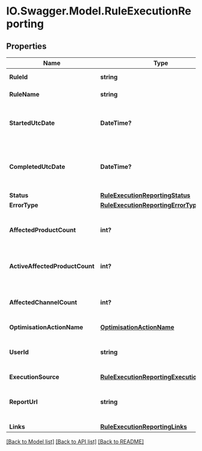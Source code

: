 # IO.Swagger.Model.RuleExecutionReporting
## Properties

Name | Type | Description | Notes
------------ | ------------- | ------------- | -------------
**RuleId** | **string** | The rule identifier | 
**RuleName** | **string** | The name of the rule | 
**StartedUtcDate** | **DateTime?** | The start utc date of the execution of the rule | [optional] 
**CompletedUtcDate** | **DateTime?** | The completed utc date of the execution of the rule | [optional] 
**Status** | [**RuleExecutionReportingStatus**](RuleExecutionReportingStatus.md) |  | 
**ErrorType** | [**RuleExecutionReportingErrorType**](RuleExecutionReportingErrorType.md) |  | [optional] 
**AffectedProductCount** | **int?** | The count of affected products, active or not | [optional] 
**ActiveAffectedProductCount** | **int?** | The count of affected active products | [optional] 
**AffectedChannelCount** | **int?** | The count of affected Channels across all products | [optional] 
**OptimisationActionName** | [**OptimisationActionName**](OptimisationActionName.md) |  | [optional] 
**UserId** | **string** | The userId that executed the rule if any | [optional] 
**ExecutionSource** | [**RuleExecutionReportingExecutionSource**](RuleExecutionReportingExecutionSource.md) |  | 
**ReportUrl** | **string** | The url for the excel report for this execution | [optional] 
**Links** | [**RuleExecutionReportingLinks**](RuleExecutionReportingLinks.md) |  | [optional] 

[[Back to Model list]](../README.md#documentation-for-models) [[Back to API list]](../README.md#documentation-for-api-endpoints) [[Back to README]](../README.md)

